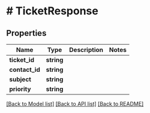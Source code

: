 # # TicketResponse

## Properties

Name | Type | Description | Notes
------------ | ------------- | ------------- | -------------
**ticket_id** | **string** |  |
**contact_id** | **string** |  |
**subject** | **string** |  |
**priority** | **string** |  |

[[Back to Model list]](../../README.md#models) [[Back to API list]](../../README.md#endpoints) [[Back to README]](../../README.md)
